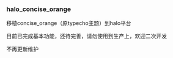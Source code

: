 ### halo_concise_orange


移植concise_orange（原typecho主题）到halo平台

目前已完成基本功能，还待完善，请勿使用到生产上，欢迎二次开发

不再更新维护
